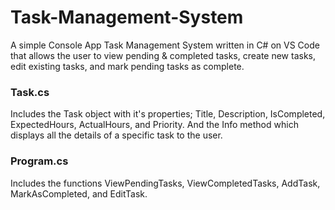 # Task-Management-System
A simple Console App Task Management System written in C# on VS Code that allows the user to view pending & completed tasks, create new tasks, edit existing tasks, and mark pending tasks as complete.

### Task.cs
Includes the Task object with it's properties; Title, Description, IsCompleted, ExpectedHours, ActualHours, and Priority. And the Info method which displays all the details of a specific task to the user.

### Program.cs
Includes the functions ViewPendingTasks, ViewCompletedTasks, AddTask, MarkAsCompleted, and EditTask.
